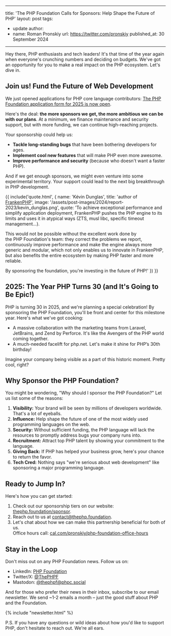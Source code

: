 
---
title: 'The PHP Foundation Calls for Sponsors: Help&nbsp;Shape the Future of PHP'
layout: post
tags:
  - update
author:
  - name: Roman Pronskiy
    url: https://twitter.com/pronskiy 
published_at: 30 September 2024

---

Hey there, PHP enthusiasts and tech leaders\! It's that time of the year again when everyone's crunching numbers and deciding on budgets. We've got an opportunity for you to make a real impact on the PHP ecosystem. Let's dive in.

## Join us\! Fund the Future of Web Development

We just opened applications for PHP core language contributors: [The PHP Foundation application form for 2025 is now open](https://thephp.foundation/blog/2024/09/17/application-form-2025/).

Here's the deal: **the more sponsors we get, the more ambitious we can be with our plans**. At a minimum, we finance maintenance and security support, but with more funding, we can continue high-reaching projects.

Your sponsorship could help us:

* **Tackle long-standing bugs** that have been bothering developers for ages.
* **Implement cool new features** that will make PHP even more awesome.
* **Improve performance and security** (because who doesn't want a faster PHP).

And if we get enough sponsors, we might even venture into some experimental territory. Your support could lead to the next big breakthrough in PHP development.

{{ include('quote.html', {
name: 'Kévin Dunglas',
title: 'author of [FrankenPHP](https://frankenphp.dev/)',
image: '/assets/post-images/2024/report-2023/kevin_dunglas.png',
quote: 'To achieve exceptional performance and simplify application deployment, FrankenPHP pushes the PHP engine to its limits and uses it in atypical ways (ZTS, musl libc, specific timeout management...). 

This would not be possible without the excellent work done by the&nbsp;PHP&nbsp;Foundation\'s team: they correct the problems we report, continuously improve performance and make the engine always more generic and modular, which not only enables us to innovate in FrankenPHP, but also benefits the entire ecosystem by making PHP faster and more reliable.

By sponsoring the foundation, you\'re investing in the future of PHP!'
}) }}

## 2025: The Year PHP Turns 30 (and It's Going to Be Epic\!)

PHP is turning 30 in 2025, and we're planning a special celebration\! By sponsoring the PHP Foundation, you'll be front and center for this milestone year. Here's what we've got cooking:

* A massive collaboration with the marketing teams from Laravel, JetBrains, and Zend by Perforce. It's like the Avengers of the PHP world coming together.
* A much-needed facelift for php.net. Let's make it shine for PHP’s 30th birthday\!

Imagine your company being visible as a part of this historic moment. Pretty cool, right?

## Why Sponsor the PHP Foundation?

You might be wondering, "Why should I sponsor the PHP Foundation?" Let us list some of the reasons:

1. **Visibility:** Your brand will be seen by millions of developers worldwide. That's a lot of eyeballs.
2. **Influence:** Help shape the future of one of the most widely used programming languages on the web.
3. **Security:** Without sufficient funding, the PHP language will lack the resources to promptly address bugs your company runs into.
4. **Recruitment:** Attract top PHP talent by showing your commitment to the language.
5. **Giving Back:** If PHP has helped your business grow, here's your chance to return the favor.
6. **Tech Cred:** Nothing says "we're serious about web development" like sponsoring a major programming language.

## Ready to Jump In?

Here's how you can get started:

1. Check out our sponsorship tiers on our website: [thephp.foundation/sponsor](https://thephp.foundation/sponsor/).
2. Reach out to us at [contact@thephp.foundation](mailto:contact@thephp.foundation).
3. Let's chat about how we can make this partnership beneficial for both of us.  
   Office hours call: [cal.com/pronskiy/php-foundation-office-hours](http://cal.com/pronskiy/php-foundation-office-hours)

## Stay in the Loop

Don't miss out on any PHP Foundation news. Follow us on:

* LinkedIn: [PHP Foundation](https://www.linkedin.com/company/phpfoundation)
* Twitter/X: [@ThePHPF](https://x.com/thephpf)
* Mastodon: [@thephpf@phpc.social](https://phpc.social/@thephpf)


And for those who prefer their news in their inbox, subscribe to our email newsletter. We send \~1-2 emails a month – just the good stuff about PHP and the Foundation.

{% include "newsletter.html" %}

P.S. If you have any questions or wild ideas about how you'd like to support PHP, don't hesitate to reach out. We're all ears.  

